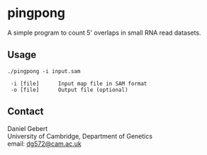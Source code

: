 # pingpong

A simple program to count 5' overlaps in small RNA read datasets.

## Usage

```
./pingpong -i input.sam

 -i [file]      Input map file in SAM format
 -o [file]      Output file (optional)
```
 
 ## Contact
 Daniel Gebert<br />
 University of Cambridge, Department of Genetics<br />
 email: dg572@cam.ac.uk
